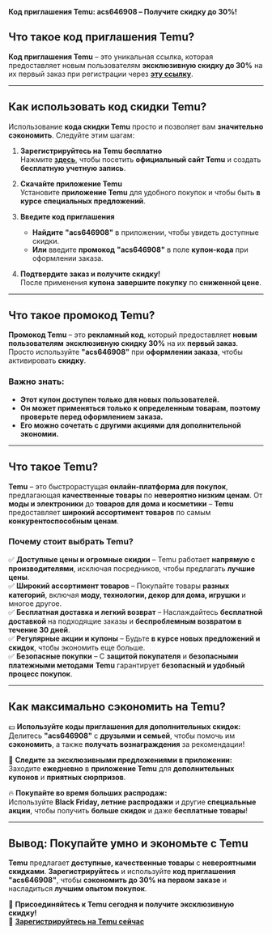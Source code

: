 **Код приглашения Temu: acs646908 – Получите скидку до 30%!**

## **Что такое код приглашения Temu?**
**Код приглашения Temu** – это уникальная ссылка, которая предоставляет новым пользователям **эксклюзивную скидку до 30%** на их первый заказ при регистрации через **[эту ссылку](https://temu.to/m/u9fu1v7mn0z)**.

---

## **Как использовать код скидки Temu?**
Использование **кода скидки Temu** просто и позволяет вам **значительно сэкономить**. Следуйте этим шагам:

1. **Зарегистрируйтесь на Temu бесплатно**  
   Нажмите **[здесь](https://temu.to/m/u9fu1v7mn0z)**, чтобы посетить **официальный сайт Temu** и создать **бесплатную учетную запись**.

2. **Скачайте приложение Temu**  
   Установите **приложение Temu** для удобного покупок и чтобы быть **в курсе специальных предложений**.

3. **Введите код приглашения**  
   - **Найдите** **"acs646908"** в приложении, чтобы увидеть доступные скидки.  
   - **Или** введите **промокод** **"acs646908"** в поле **купон-кода** при оформлении заказа.

4. **Подтвердите заказ и получите скидку!**  
   После применения **купона** **завершите покупку** по **сниженной цене**.

---

## **Что такое промокод Temu?**
**Промокод Temu** – это **рекламный код**, который предоставляет **новым пользователям** **эксклюзивную скидку 30%** на их **первый заказ**. Просто используйте **"acs646908"** при **оформлении заказа**, чтобы активировать **скидку**.

### **Важно знать:**
- **Этот купон доступен только для новых пользователей.**
- **Он может применяться только к определенным товарам, поэтому проверьте перед оформлением заказа.**
- **Его можно сочетать с другими акциями для дополнительной экономии.**

---

## **Что такое Temu?**
**Temu** – это быстрорастущая **онлайн-платформа для покупок**, предлагающая **качественные товары** по **невероятно низким ценам**. От **моды и электроники** до **товаров для дома и косметики** – **Temu** предоставляет **широкий ассортимент товаров** по самым **конкурентоспособным ценам**.

### **Почему стоит выбрать Temu?**

✅ **Доступные цены и огромные скидки** – Temu работает **напрямую с производителями**, исключая посредников, чтобы предлагать **лучшие цены**.  
✅ **Широкий ассортимент товаров** – Покупайте товары **разных категорий**, включая **моду, технологии, декор для дома, игрушки** и многое другое.  
✅ **Бесплатная доставка и легкий возврат** – Наслаждайтесь **бесплатной доставкой** на подходящие заказы и **беспроблемным возвратом в течение 30 дней**.  
✅ **Регулярные акции и купоны** – Будьте **в курсе новых предложений и скидок**, чтобы экономить еще больше.  
✅ **Безопасные покупки** – С **защитой покупателя** и **безопасными платежными методами** **Temu** гарантирует **безопасный и удобный процесс покупок**.

---

## **Как максимально сэкономить на Temu?**

💵 **Используйте коды приглашения для дополнительных скидок:**  
Делитесь **"acs646908"** с **друзьями и семьей**, чтобы помочь им **сэкономить**, а также **получать вознаграждения** за рекомендации!

🎁 **Следите за эксклюзивными предложениями в приложении:**  
Заходите **ежедневно** в **приложение Temu** для **дополнительных купонов** и **приятных сюрпризов**.

🔥 **Покупайте во время больших распродаж:**  
Используйте **Black Friday, летние распродажи** и другие **специальные акции**, чтобы получить **больше скидок** и даже **бесплатные товары**!

---

## **Вывод: Покупайте умно и экономьте с Temu**
**Temu** предлагает **доступные, качественные товары** с **невероятными скидками**. **Зарегистрируйтесь** и используйте **код приглашения "acs646908"**, чтобы **сэкономить до 30% на первом заказе** и насладиться **лучшим опытом покупок**.

📌 **Присоединяйтесь к Temu сегодня и получите эксклюзивную скидку!**  
🔗 **[Зарегистрируйтесь на Temu сейчас](https://temu.to/m/u9fu1v7mn0z)**
